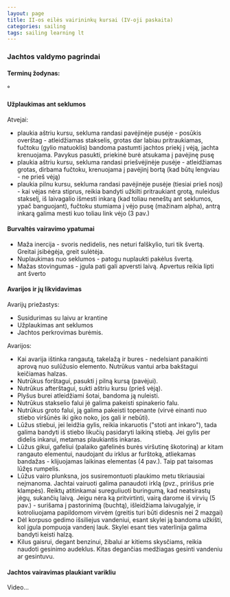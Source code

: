 ```yaml
---
layout: page
title: II-os eilės vairininkų kursai (IV-oji paskaita)
categories: sailing
tags: sailing learning lt
---
```


### Jachtos valdymo pagrindai

#### Terminų žodynas:

°

#### Užplaukimas ant seklumos

Atvejai:

- plaukia aštriu kursu, sekluma randasi pavėjinėje pusėje - posūkis overštag - atleidžiamas stakselis, grotas dar labiau pritraukiamas, fučtoku (gylio matuoklis) bandoma pastumti jachtos priekį į vėją, jachta krenuojama. Pavykus pasukti, priekinė burė atsukama į pavėjinę pusę
- plaukia aštriu kursu, sekluma randasi priešvėjinėje pusėje - atleidžiamas grotas, dirbama fučtoku, krenuojama į pavėjinį bortą (kad būtų lengviau - ne prieš vėją)
- plaukia pilnu kursu, sekluma randasi pavėjinėje pusėje (tiesiai prieš nosį) - kai vėjas nėra stiprus, reikia bandyti užkilti pritraukiant grotą, nuleidus stakselį, iš laivagalio išmesti inkarą (kad toliau neneštų ant seklumos, ypač banguojant), fučtoku stumiama į vėjo pusę (mažinam alpha), antrą inkarą galima mesti kuo toliau link vėjo (3 pav.)

#### Burvaltės vairavimo ypatumai

- Maža inercija - svoris nedidelis, nes neturi falškylio, turi tik švertą. Greitai įsibėgėja, greit sulėtėja.
- Nuplaukimas nuo seklumos - patogu nuplaukti pakėlus švertą.
- Mažas stovingumas - įgula pati gali apversti laivą. Apvertus reikia lipti ant šverto

#### Avarijos ir jų likvidavimas

Avarijų priežastys:

- Susidurimas su laivu ar krantine
- Užplaukimas ant seklumos
- Jachtos perkrovimas burėmis.

Avarijos:

- Kai avarija ištinka rangautą, takelažą ir bures - nedelsiant panaikinti aprovą nuo sulūžusio elemento. Nutrūkus vantui arba bakštagui keičiamas halzas.
- Nutrūkus forštagui, pasukti į pilną kursą (pavėjui).
- Nutrūkus afterštagui, sukti aštriu kursu (prieš vėją).
- Plyšus burei atleidžiami šotai, bandoma ją nuleisti.
- Nutrūkus stakselio falui jė galima pakeisti spinakerio falu.
- Nutrūkus groto falui, ją galima pakeisti topenante (virvė einanti nuo stiebo viršūnės iki giko noko, jos gali ir nebūti).
- Lūžus stiebui, jei leidžia gylis, reikia inkaruotis ("stoti ant inkaro"), tada galima bandyti iš stiebo likučių pasidaryti laikiną stiebą. Jei gylis per didelis inkarui, metamas plaukiantis inkaras.
- Lūžus gikui, gafeliui (palaiko gafelinės burės viršutinę škotoriną) ar kitam rangauto elementui, naudojant du irklus ar furštoką, atliekamas bandažas - klijuojamas laikinas elementas (4 pav.). Taip pat taisomas lūžęs rumpelis.
- Lūžus vairo plunksna, jos susiremontuoti plaukimo metu tikriausiai neįmanoma. Jachtai vairuoti galima panaudoti irklą (pvz., pririšus prie klampės). Reiktų atitinkamai sureguliuoti buringumą, kad neatsirastų jėgų, sukančių laivą. Jeigu nėra ką pritvirtinti, vairą darome iš virvių (5 pav.) - surišama į pastorinimą (buchtą), išleidžiama laivugalyje, ir kotroliuojama papildomom virvėm (greitis turi būti didesnis nei 2 mazgai)
- Dėl korpuso gedimo išsiliejus vandeniui, esant skylei ją bandoma užkišti, kol įgula pompuoja vandenį lauk. Skylei esant ties vaterlinija galima bandyti keisti halzą.
- Kilus gaisrui, degant benzinui, žibalui ar kitiems skysčiams, reikia naudoti gesinimo audeklus. Kitas degančias medžiagas gesinti vandeniu ar gesintuvu.

#### Jachtos vairavimas plaukiant varikliu

Video...
